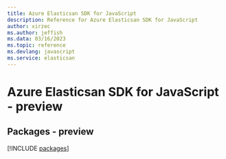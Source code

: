```yaml
---
title: Azure Elasticsan SDK for JavaScript
description: Reference for Azure Elasticsan SDK for JavaScript
author: xirzec
ms.author: jeffish
ms.data: 03/16/2023
ms.topic: reference
ms.devlang: javascript
ms.service: elasticsan
---
```

# Azure Elasticsan SDK for JavaScript - preview
## Packages - preview
[!INCLUDE [packages](elasticsan-index.md)]